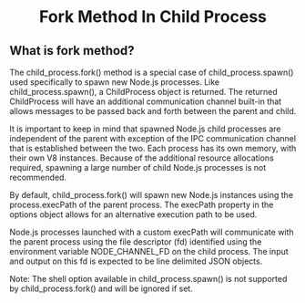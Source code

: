<h1 align=center>Fork Method In Child Process</h1>

## What is fork method?

The child_process.fork() method is a special case of child_process.spawn() used specifically to spawn new Node.js processes. Like child_process.spawn(), a ChildProcess object is returned. The returned ChildProcess will have an additional communication channel built-in that allows messages to be passed back and forth between the parent and child.

It is important to keep in mind that spawned Node.js child processes are independent of the parent with exception of the IPC communication channel that is established between the two. Each process has its own memory, with their own V8 instances. Because of the additional resource allocations required, spawning a large number of child Node.js processes is not recommended.

By default, child_process.fork() will spawn new Node.js instances using the process.execPath of the parent process. The execPath property in the options object allows for an alternative execution path to be used.

Node.js processes launched with a custom execPath will communicate with the parent process using the file descriptor (fd) identified using the environment variable NODE_CHANNEL_FD on the child process. The input and output on this fd is expected to be line delimited JSON objects.

Note: The shell option available in child_process.spawn() is not supported by child_process.fork() and will be ignored if set.

